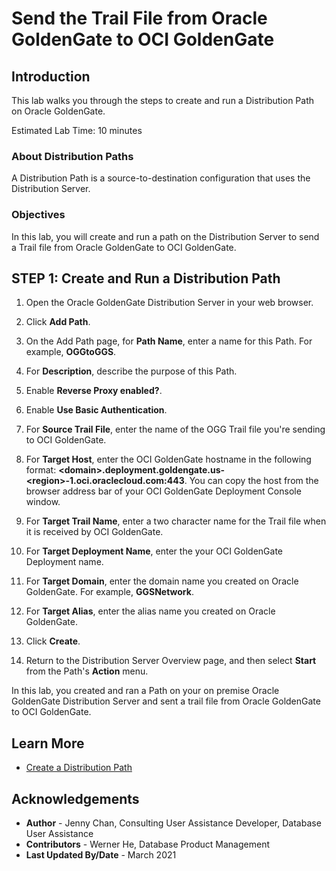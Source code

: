# Send the Trail File from Oracle GoldenGate to OCI GoldenGate

## Introduction

This lab walks you through the steps to create and run a Distribution Path on Oracle GoldenGate.

Estimated Lab Time: 10 minutes

### About Distribution Paths
A Distribution Path is a source-to-destination configuration that uses the Distribution Server.

### Objectives

In this lab, you will create and run a path on the Distribution Server to send a Trail file from Oracle GoldenGate to OCI GoldenGate.

## **STEP 1**: Create and Run a Distribution Path

1. Open the Oracle GoldenGate Distribution Server in your web browser.

2. Click **Add Path**.

3. On the Add Path page, for **Path Name**, enter a name for this Path. For example, **OGGtoGGS**.

4. For **Description**, describe the purpose of this Path.

5. Enable **Reverse Proxy enabled?**.

6. Enable **Use Basic Authentication**.

7. For **Source Trail File**, enter the name of the OGG Trail file you're sending to OCI GoldenGate.

8. For **Target Host**, enter the OCI GoldenGate hostname in the following format: **&lt;domain&gt;.deployment.goldengate.us-&lt;region&gt;-1.oci.oraclecloud.com:443**. You can copy the host from the browser address bar of your OCI GoldenGate Deployment Console window.

9. For **Target Trail Name**, enter a two character name for the Trail file when it is received by OCI GoldenGate.

10. For **Target Deployment Name**, enter the your OCI GoldenGate Deployment name.

11. For **Target Domain**, enter the domain name you created on Oracle GoldenGate. For example, **GGSNetwork**.

12. For **Target Alias**, enter the alias name you created on Oracle GoldenGate.

13. Click **Create**.

14. Return to the Distribution Server Overview page, and then select **Start** from the Path's **Action** menu.

In this lab, you created and ran a Path on your on premise Oracle GoldenGate Distribution Server and sent a trail file from Oracle GoldenGate to OCI GoldenGate.

## Learn More

* [Create a Distribution Path](https://docs.oracle.com/en/cloud/paas/goldengate-service/using/goldengate-deployment-console.html#GUID-19B3B506-ADF1-465E-87B5-91121FE44503)


## Acknowledgements
* **Author** - Jenny Chan, Consulting User Assistance Developer, Database User Assistance
* **Contributors** -  Werner He, Database Product Management
* **Last Updated By/Date** - March 2021


